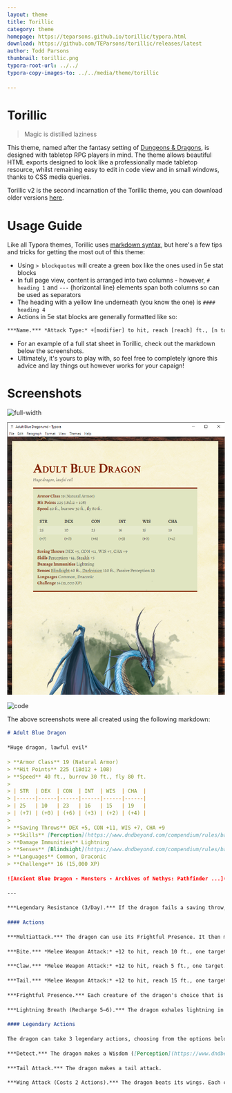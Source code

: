 ```yaml
---
layout: theme
title: Torillic
category: theme
homepage: https://teparsons.github.io/torillic/typora.html
download: https://github.com/TEParsons/torillic/releases/latest
author: Todd Parsons
thumbnail: torillic.png
typora-root-url: ../../
typora-copy-images-to: ../../media/theme/torillic

---
```


# Torillic

> Magic is distilled laziness

This theme, named after the fantasy setting of [Dungeons & Dragons](https://www.dndbeyond.com/), is designed with tabletop RPG players in mind. The theme allows beautiful HTML exports designed to look like a professionally made tabletop resource, whilst remaining easy to edit in code view and in small windows, thanks to CSS media queries.

Torillic v2 is the second incarnation of the Torillic theme, you can download older versions [here](https://github.com/TEParsons/torillic/releases).

# Usage Guide

Like all Typora themes, Torillic uses [markdown syntax](https://www.markdownguide.org/basic-syntax/), but here's a few tips and tricks for getting the most out of this theme:

- Using `> blockquotes` will create a green box like the ones used in 5e stat blocks
- In full page view, content is arranged into two columns - however, `# heading 1` and `---` (horizontal line) elements span both columns so can be used as separators
- The heading with a yellow line underneath (you know the one) is `#### heading 4`
- Actions in 5e stat blocks are generally formatted like so:
```markdown
***Name.*** *Attack Type:* +[modifier] to hit, reach [reach] ft., [n targets] target(s). *Hit:* [approx damage] ([n dice]d[die size] + [additional]) [damage type] damage.
```
- For an example of a full stat sheet in Torillic, check out the markdown below the screenshots.
- Ultimately, it's yours to play with, so feel free to completely ignore this advice and lay things out however works for your capaign!

# Screenshots

![full-width](/media/theme/torillic/full.png)

![thin](/media/theme/torillic/thin.png)

![code](/media/theme/torillic/code.png)

The above screenshots were all created using the following markdown:

```markdown
# Adult Blue Dragon

*Huge dragon, lawful evil*

> **Armor Class** 19 (Natural Armor)
> **Hit Points** 225 (18d12 + 108)
> **Speed** 40 ft., burrow 30 ft., fly 80 ft.
>
> | STR  | DEX  | CON  | INT  | WIS  | CHA  |
> |------|------|------|------|------|------|
> | 25   | 10   | 23   | 16   | 15   | 19   |
> | (+7) | (+0) | (+6) | (+3) | (+2) | (+4) |
> 
> **Saving Throws** DEX +5, CON +11, WIS +7, CHA +9
> **Skills** [Perception](https://www.dndbeyond.com/compendium/rules/basic-rules/using-ability-scores#Perception) +12, [Stealth](https://www.dndbeyond.com/compendium/rules/basic-rules/using-ability-scores#Stealth) +5
> **Damage Immunities** Lightning
> **Senses** [Blindsight](https://www.dndbeyond.com/compendium/rules/basic-rules/monsters#Blindsight) 60 ft., [Darkvision](https://www.dndbeyond.com/compendium/rules/basic-rules/monsters#Darkvision) 120 ft., Passive Perception 22
> **Languages** Common, Draconic
> **Challenge** 16 (15,000 XP)

![Ancient Blue Dragon - Monsters - Archives of Nethys: Pathfinder ...](https://2e.aonprd.com/Images/Monsters/DragonBlue_AncientBlueDragon.png)

---

***Legendary Resistance (3/Day).*** If the dragon fails a saving throw, it can choose to succeed instead.

#### Actions

***Multiattack.*** The dragon can use its Frightful Presence. It then makes three attacks: one with its bite and two with its claws.

***Bite.*** *Melee Weapon Attack:* +12 to hit, reach 10 ft., one target. *Hit:* 18 (2d10 + 7) piercing damage plus 5 (1d10) lightning damage.

***Claw.*** *Melee Weapon Attack:* +12 to hit, reach 5 ft., one target. *Hit:* 14 (2d6 + 7) slashing damage.

***Tail.*** *Melee Weapon Attack:* +12 to hit, reach 15 ft., one target. *Hit:* 16 (2d8 + 7) bludgeoning damage.

***Frightful Presence.*** Each creature of the dragon's choice that is within 120 feet of the dragon and aware of it must succeed on a DC 17 Wisdom saving throw or become [frightened](https://www.dndbeyond.com/compendium/rules/basic-rules/appendix-a-conditions#Frightened) for 1 minute. A creature can repeat the saving throw at the end of each of its turns, ending the effect on itself on a success. If a creature's saving throw is successful or the effect ends for it, the creature is immune to the dragon's Frightful Presence for the next 24 hours.

***Lightning Breath (Recharge 5–6).*** The dragon exhales lightning in a 90-­foot line that is 5 feet wide. Each creature in that line must make a DC 19 Dexterity saving throw, taking 66 (12d10) lightning damage on a failed save, or half as much damage on a successful one.

#### Legendary Actions

The dragon can take 3 legendary actions, choosing from the options below. Only one legendary action option can be used at a time and only at the end of another creature's turn. The dragon regains spent legendary actions at the start of its turn.

***Detect.*** The dragon makes a Wisdom ([Perception](https://www.dndbeyond.com/compendium/rules/basic-rules/using-ability-scores#Perception)) check.

***Tail Attack.*** The dragon makes a tail attack.

***Wing Attack (Costs 2 Actions).*** The dragon beats its wings. Each creature within 10 feet of the dragon must succeed on a DC 20 Dexterity saving throw or take 14 (2d6 + 7) bludgeoning damage and be knocked [prone](https://www.dndbeyond.com/compendium/rules/basic-rules/appendix-a-conditions#Prone). The dragon can then fly up to half its flying speed.
```